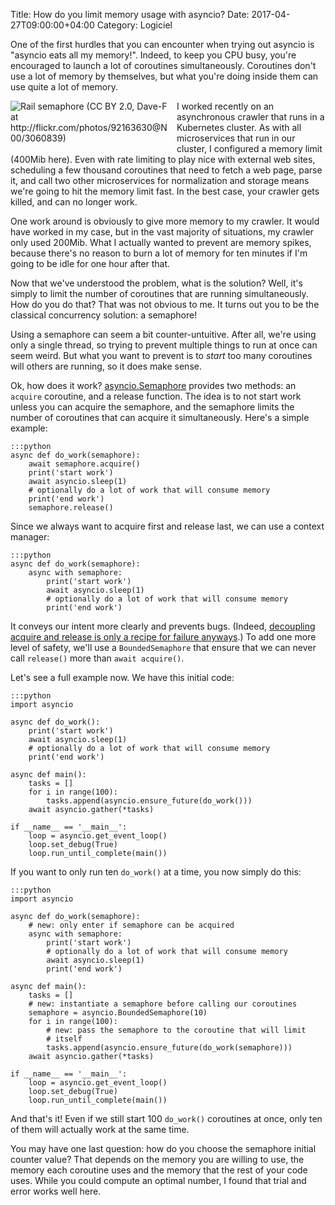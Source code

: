 Title: How do you limit memory usage with asyncio?
Date: 2017-04-27T09:00:00+04:00
Category: Logiciel

One of the first hurdles that you can encounter when trying out
asyncio is "asyncio eats all my memory!". Indeed, to keep you CPU
busy, you're encouraged to launch a lot of coroutines simultaneously.
Coroutines don't use a lot of memory by themselves, but what you're
doing inside them can use quite a lot of memory. 

<img alt="Rail semaphore (CC BY 2.0, Dave-F at http://flickr.com/photos/92163630@N00/3060839)" src="{filename}/images/asyncio_ram_semaphore.jpg" style="float: left; max-width:50%; max-height: 300px; height:auto; padding: 0 1em 1em 0"/>

I worked recently on an asynchronous crawler that runs in a Kubernetes
cluster. As with all microservices that run in our cluster, I
configured a memory limit (400Mib here). Even with rate limiting to
play nice with external web sites, scheduling a few thousand
coroutines that need to fetch a web page, parse it, and call two other
microservices for normalization and storage means we're going to hit
the memory limit fast. In the best case, your crawler gets killed, and
can no longer work.

One work around is obviously to give more memory to my crawler. It
would have worked in my case, but in the vast majority of situations,
my crawler only used 200Mib. What I actually wanted to prevent are
memory spikes, because there's no reason to burn a lot of memory for
ten minutes if I'm going to be idle for one hour after that.

Now that we've understood the problem, what is the solution? Well,
it's simply to limit the number of coroutines that are running
simultaneously. How do you do that? That was not obvious to me. It
turns out you to be the classical concurrency solution: a semaphore!

Using a semaphore can seem a bit counter-untuitive. After all, we're
using only a single thread, so trying to prevent multiple things to
run at once can seem weird. But what you want to prevent is to *start*
too many coroutines will others are running, so it does make sense.

Ok, how does it work?
[asyncio.Semaphore](https://docs.python.org/3/library/asyncio-sync.html#asyncio.Semaphore)
provides two methods: an `acquire` coroutine, and a release function.
The idea is to not start work unless you can acquire the semaphore,
and the semaphore limits the number of coroutines that can acquire it
simultaneously. Here's a simple example:

    :::python
    async def do_work(semaphore):
        await semaphore.acquire()
        print('start work')
        await asyncio.sleep(1)
        # optionally do a lot of work that will consume memory
        print('end work')
        semaphore.release()

Since we always want to acquire first and release last, we can use a
context manager:

    :::python
    async def do_work(semaphore):
        async with semaphore:
            print('start work')
            await asyncio.sleep(1)
            # optionally do a lot of work that will consume memory
            print('end work')

It conveys our intent more clearly and prevents bugs. (Indeed,
[decoupling acquire and release is only a recipe for failure
anyways](http://web.stanford.edu/~engler/deviant-sosp-01.pdf).) To add
one more level of safety, we'll use a `BoundedSemaphore` that ensure
that we can never call `release()` more than `await acquire()`.

Let's see a full example now. We have this initial code:

    :::python
    import asyncio

    async def do_work():
        print('start work')
        await asyncio.sleep(1)
        # optionally do a lot of work that will consume memory
        print('end work')

    async def main():
        tasks = []
        for i in range(100):
            tasks.append(asyncio.ensure_future(do_work()))
        await asyncio.gather(*tasks)

    if __name__ == '__main__':
        loop = asyncio.get_event_loop()
        loop.set_debug(True)
        loop.run_until_complete(main())

If you want to only run ten `do_work()` at a time, you now simply do
this:

    :::python
    import asyncio

    async def do_work(semaphore):
        # new: only enter if semaphore can be acquired
        async with semaphore:
            print('start work')
            # optionally do a lot of work that will consume memory
            await asyncio.sleep(1)
            print('end work')

    async def main():
        tasks = []
        # new: instantiate a semaphore before calling our coroutines
        semaphore = asyncio.BoundedSemaphore(10)
        for i in range(100):
            # new: pass the semaphore to the coroutine that will limit
            # itself
            tasks.append(asyncio.ensure_future(do_work(semaphore)))
        await asyncio.gather(*tasks)

    if __name__ == '__main__':
        loop = asyncio.get_event_loop()
        loop.set_debug(True)
        loop.run_until_complete(main())

And that's it! Even if we still start 100 `do_work()` coroutines at
once, only ten of them will actually work at the same time.

You may have one last question: how do you choose the semaphore
initial counter value? That depends on the memory you are willing to
use, the memory each coroutine uses and the memory that the rest of
your code uses. While you could compute an optimal number, I found
that trial and error works well here.

<!-- vim: spelllang=en
-->
